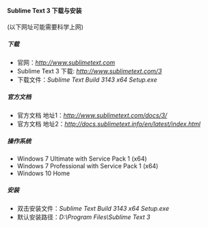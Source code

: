 
#### Sublime Text 3 下载与安装

(以下网址可能需要科学上网)

##### 下载
* 官网：*http://www.sublimetext.com*
* Sublime Text 3 下载: *http://www.sublimetext.com/3*
* 下载文件：*Sublime Text Build 3143 x64 Setup.exe*

##### 官方文档
* 官方文档 地址1：*http://www.sublimetext.com/docs/3/*
* 官方文档 地址2：*http://docs.sublimetext.info/en/latest/index.html*

##### 操作系统
* Windows 7 Ultimate with Service Pack 1 (x64)
* Windows 7 Professional with Service Pack 1 (x64)
* Windows 10 Home

##### 安装
* 双击安装文件：*Sublime Text Build 3143 x64 Setup.exe*
* 默认安装路径：*D:\Program Files\Sublime Text 3*
